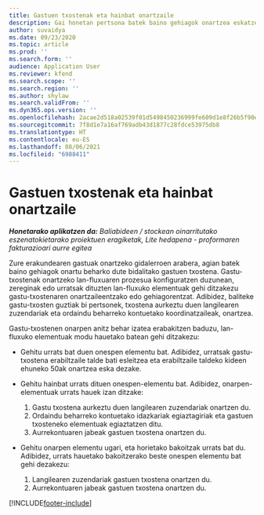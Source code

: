 ```yaml
---
title: Gastuen txostenak eta hainbat onartzaile
description: Gai honetan pertsona batek baino gehiagok onartzea eskatzen duten gastuen txostenen inguruko informazioa ematen da.
author: suvaidya
ms.date: 09/23/2020
ms.topic: article
ms.prod: ''
ms.search.form: ''
audience: Application User
ms.reviewer: kfend
ms.search.scope: ''
ms.search.region: ''
ms.author: shylaw
ms.search.validFrom: ''
ms.dyn365.ops.version: ''
ms.openlocfilehash: 2acae2d518a02539f01d5498450236999fe609d1e8f26b5f90e18b986b83cab1
ms.sourcegitcommit: 7f8d1e7a16af769adb43d1877c28fdce53975db8
ms.translationtype: HT
ms.contentlocale: eu-ES
ms.lasthandoff: 08/06/2021
ms.locfileid: "6988411"
---
```

# <a name="expense-reports-and-multiple-approvers"></a>Gastuen txostenak eta hainbat onartzaile

_**Honetarako aplikatzen da:** Baliabideen / stockean oinarritutako eszenatokietarako proiektuen eragiketak, Lite hedapena - proformaren fakturazioari aurre egitea_

Zure erakundearen gastuak onartzeko gidalerroen arabera, agian batek baino gehiagok onartu beharko dute bidalitako gastuen txostena. Gastu-txostenak onartzeko lan-fluxuaren prozesua konfiguratzen duzunean, zereginak edo urratsak dituzten lan-fluxuko elementuak gehi ditzakezu gastu-txostenaren onartzaileentzako edo gehiagorentzat. Adibidez, baliteke gastu-txosten guztiak bi pertsonek, txostena aurkeztu duen langilearen zuzendariak eta ordaindu beharreko kontuetako koordinatzaileak, onartzea.

Gastu-txostenen onarpen anitz behar izatea erabakitzen baduzu, lan-fluxuko elementuak modu hauetako batean gehi ditzakezu:

- Gehitu urrats bat duen onespen elementu bat. Adibidez, urratsak gastu-txostena erabiltzaile talde bati esleitzea eta erabiltzaile taldeko kideen ehuneko 50ak onartzea eska dezake.
- Gehitu hainbat urrats dituen onespen-elementu bat. Adibidez, onarpen-elementuak urrats hauek izan ditzake:

    1. Gastu txostena aurkeztu duen langilearen zuzendariak onartzen du.
    2. Ordaindu beharreko kontuetako idazkariak egiaztagiriak eta gastuen txosteneko elementuak egiaztatzen ditu.
    3. Aurrekontuaren jabeak gastuen txostena onartzen du.

- Gehitu onarpen elementu ugari, eta horietako bakoitzak urrats bat du. Adibidez, urrats hauetako bakoitzerako beste onespen elementu bat gehi dezakezu:

    1. Langilearen zuzendariak gastuen txostena onartzen du.
    2. Aurrekontuaren jabeak gastuen txostena onartzen du.


[!INCLUDE[footer-include](../includes/footer-banner.md)]